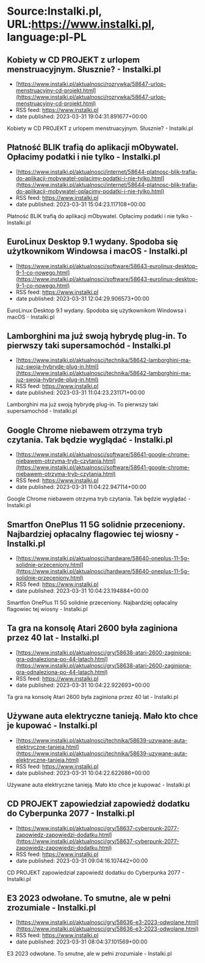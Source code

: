 # Source:Instalki.pl, URL:https://www.instalki.pl, language:pl-PL

## Kobiety w CD PROJEKT z urlopem menstruacyjnym. Słusznie? - Instalki.pl
 - [https://www.instalki.pl/aktualnosci/rozrywka/58647-urlop-menstruacyjny-cd-projekt.html](https://www.instalki.pl/aktualnosci/rozrywka/58647-urlop-menstruacyjny-cd-projekt.html)
 - RSS feed: https://www.instalki.pl
 - date published: 2023-03-31 19:04:31.891677+00:00

Kobiety w CD PROJEKT z urlopem menstruacyjnym. Słusznie? - Instalki.pl

## Płatność BLIK trafią do aplikacji mObywatel. Opłacimy podatki i nie tylko - Instalki.pl
 - [https://www.instalki.pl/aktualnosci/internet/58644-platnosc-blik-trafia-do-aplikacji-mobywatel-oplacimy-podatki-i-nie-tylko.html](https://www.instalki.pl/aktualnosci/internet/58644-platnosc-blik-trafia-do-aplikacji-mobywatel-oplacimy-podatki-i-nie-tylko.html)
 - RSS feed: https://www.instalki.pl
 - date published: 2023-03-31 15:04:23.117108+00:00

Płatność BLIK trafią do aplikacji mObywatel. Opłacimy podatki i nie tylko - Instalki.pl

## EuroLinux Desktop 9.1 wydany. Spodoba się użytkownikom Windowsa i macOS - Instalki.pl
 - [https://www.instalki.pl/aktualnosci/software/58643-eurolinux-desktop-9-1-co-nowego.html](https://www.instalki.pl/aktualnosci/software/58643-eurolinux-desktop-9-1-co-nowego.html)
 - RSS feed: https://www.instalki.pl
 - date published: 2023-03-31 12:04:29.906573+00:00

EuroLinux Desktop 9.1 wydany. Spodoba się użytkownikom Windowsa i macOS - Instalki.pl

## Lamborghini ma już swoją hybrydę plug-in. To pierwszy taki supersamochód - Instalki.pl
 - [https://www.instalki.pl/aktualnosci/technika/58642-lamborghini-ma-juz-swoja-hybryde-plug-in.html](https://www.instalki.pl/aktualnosci/technika/58642-lamborghini-ma-juz-swoja-hybryde-plug-in.html)
 - RSS feed: https://www.instalki.pl
 - date published: 2023-03-31 11:04:23.231171+00:00

Lamborghini ma już swoją hybrydę plug-in. To pierwszy taki supersamochód - Instalki.pl

## Google Chrome niebawem otrzyma tryb czytania. Tak będzie wyglądać - Instalki.pl
 - [https://www.instalki.pl/aktualnosci/software/58641-google-chrome-niebawem-otrzyma-tryb-czytania.html](https://www.instalki.pl/aktualnosci/software/58641-google-chrome-niebawem-otrzyma-tryb-czytania.html)
 - RSS feed: https://www.instalki.pl
 - date published: 2023-03-31 11:04:22.947114+00:00

Google Chrome niebawem otrzyma tryb czytania. Tak będzie wyglądać - Instalki.pl

## Smartfon OnePlus 11 5G solidnie przeceniony. Najbardziej opłacalny flagowiec tej wiosny - Instalki.pl
 - [https://www.instalki.pl/aktualnosci/hardware/58640-oneplus-11-5g-solidnie-przeceniony.html](https://www.instalki.pl/aktualnosci/hardware/58640-oneplus-11-5g-solidnie-przeceniony.html)
 - RSS feed: https://www.instalki.pl
 - date published: 2023-03-31 10:04:23.194884+00:00

Smartfon OnePlus 11 5G solidnie przeceniony. Najbardziej opłacalny flagowiec tej wiosny - Instalki.pl

## Ta gra na konsolę Atari 2600 była zaginiona przez 40 lat - Instalki.pl
 - [https://www.instalki.pl/aktualnosci/gry/58638-atari-2600-zaginiona-gra-odnaleziona-po-44-latach.html](https://www.instalki.pl/aktualnosci/gry/58638-atari-2600-zaginiona-gra-odnaleziona-po-44-latach.html)
 - RSS feed: https://www.instalki.pl
 - date published: 2023-03-31 10:04:22.922693+00:00

Ta gra na konsolę Atari 2600 była zaginiona przez 40 lat - Instalki.pl

## Używane auta elektryczne tanieją. Mało kto chce je kupować - Instalki.pl
 - [https://www.instalki.pl/aktualnosci/technika/58639-uzywane-auta-elektryczne-tanieja.html](https://www.instalki.pl/aktualnosci/technika/58639-uzywane-auta-elektryczne-tanieja.html)
 - RSS feed: https://www.instalki.pl
 - date published: 2023-03-31 10:04:22.622686+00:00

Używane auta elektryczne tanieją. Mało kto chce je kupować - Instalki.pl

## CD PROJEKT zapowiedział zapowiedź dodatku do Cyberpunka 2077 - Instalki.pl
 - [https://www.instalki.pl/aktualnosci/gry/58637-cyberpunk-2077-zapowiedz-zapowiedzi-dodatku.html](https://www.instalki.pl/aktualnosci/gry/58637-cyberpunk-2077-zapowiedz-zapowiedzi-dodatku.html)
 - RSS feed: https://www.instalki.pl
 - date published: 2023-03-31 09:04:16.107442+00:00

CD PROJEKT zapowiedział zapowiedź dodatku do Cyberpunka 2077 - Instalki.pl

## E3 2023 odwołane. To smutne, ale w pełni zrozumiale - Instalki.pl
 - [https://www.instalki.pl/aktualnosci/gry/58636-e3-2023-odwolane.html](https://www.instalki.pl/aktualnosci/gry/58636-e3-2023-odwolane.html)
 - RSS feed: https://www.instalki.pl
 - date published: 2023-03-31 08:04:37.101569+00:00

E3 2023 odwołane. To smutne, ale w pełni zrozumiale - Instalki.pl

